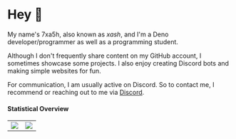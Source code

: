 # Hey 👋

My name's 7xa5h, also known as *xash*, and I'm a Deno developer/programmer as well as a programming student.

Although I don't frequently share content on my GitHub account, I sometimes showcase some projects. I also enjoy creating Discord bots and making simple websites for fun.

For communication, I am usually active on Discord. So to contact me, I recommend or reaching out to me via [Discord].

#### Statistical Overview

<table>
  <tr>
    <td align="center" style="padding=0;width=50%;">
      <img align="center" style="padding=0;" src="https://grs.quantumly.dev/api/?username=7xa5h&show_icons=true&title_color=4F8CC9&text_color=9f9f9f&bg_color=00000000&hide_border=true&icon_color=4F8CC9&hide_title=true&count_private=true" />
    </td>
    <td align="center" style="padding=0;width=50%;">
      <img align="center" style="padding=0;" src="https://grs.quantumly.dev/api/top-langs/?username=7xa5h&layout=compact&show_icons=true&title_color=4F8CC9&text_color=9f9f9f&bg_color=00000000&hide_border=true&icon_color=00000000" />
    </td>
  </tr>
</table>

[Discord]: https://discord.com/users/825375910671810571
